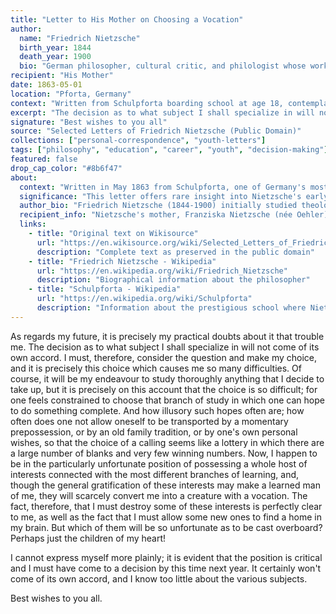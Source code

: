 ```yaml
---
title: "Letter to His Mother on Choosing a Vocation"
author:
  name: "Friedrich Nietzsche"
  birth_year: 1844
  death_year: 1900
  bio: "German philosopher, cultural critic, and philologist whose work has exerted a profound influence on modern intellectual history"
recipient: "His Mother"
date: 1863-05-01
location: "Pforta, Germany"
context: "Written from Schulpforta boarding school at age 18, contemplating his future academic path"
excerpt: "The decision as to what subject I shall specialize in will not come of its own accord. I must, therefore, consider the question and make my choice, and it is precisely this choice which causes me so many difficulties."
signature: "Best wishes to you all"
source: "Selected Letters of Friedrich Nietzsche (Public Domain)"
collections: ["personal-correspondence", "youth-letters"]
tags: ["philosophy", "education", "career", "youth", "decision-making"]
featured: false
drop_cap_color: "#8b6f47"
about:
  context: "Written in May 1863 from Schulpforta, one of Germany's most prestigious boarding schools, this letter captures the young Nietzsche at a crucial crossroads. At eighteen, he faced the pressure of choosing his university specialization within a year. The letter reveals his intellectual restlessness and the breadth of interests that would later characterize his philosophical work."
  significance: "This letter offers rare insight into Nietzsche's early intellectual development, before he became the philosopher who would challenge Western thought. His anxieties about choosing a single path—and his recognition that he possessed interests 'connected with the most different branches of learning'—foreshadow the interdisciplinary nature of his later work. The metaphor of choice as a lottery and his fear of destroying his 'children of the heart' reveal the emotional stakes of intellectual commitment for the young scholar."
  author_bio: "Friedrich Nietzsche (1844-1900) initially studied theology and classical philology at the University of Bonn and Leipzig. Despite the anxieties expressed in this letter, he would go on to become a professor of classical philology at the University of Basel at the remarkably young age of 24. However, his diverse interests ultimately led him beyond academia into philosophy, where he produced groundbreaking works including 'Thus Spoke Zarathustra,' 'Beyond Good and Evil,' and 'On the Genealogy of Morals.' His concepts of the Übermensch, eternal recurrence, and the will to power have profoundly influenced modern philosophy, psychology, and culture."
  recipient_info: "Nietzsche's mother, Franziska Nietzsche (née Oehler), was the daughter of a Lutheran pastor. After Nietzsche's father died when Friedrich was only five years old, she raised him in a household of women including his sister Elisabeth and his paternal grandmother and aunts. Their relationship was complex; while Nietzsche maintained correspondence with his mother throughout his life, he often felt intellectually isolated from his family and would later express frustration with their inability to understand his philosophical work."
  links:
    - title: "Original text on Wikisource"
      url: "https://en.wikisource.org/wiki/Selected_Letters_of_Friedrich_Nietzsche#Nietzsche_To_His_Mother_-_May,_1863"
      description: "Complete text as preserved in the public domain"
    - title: "Friedrich Nietzsche - Wikipedia"
      url: "https://en.wikipedia.org/wiki/Friedrich_Nietzsche"
      description: "Biographical information about the philosopher"
    - title: "Schulpforta - Wikipedia"
      url: "https://en.wikipedia.org/wiki/Schulpforta"
      description: "Information about the prestigious school where Nietzsche wrote this letter"
---
```


As regards my future, it is precisely my practical doubts about it that trouble me. The decision as to what subject I shall specialize in will not come of its own accord. I must, therefore, consider the question and make my choice, and it is precisely this choice which causes me so many difficulties. Of course, it will be my endeavour to study thoroughly anything that I decide to take up, but it is precisely on this account that the choice is so difficult; for one feels constrained to choose that branch of study in which one can hope to do something complete. And how illusory such hopes often are; how often does one not allow oneself to be transported by a momentary prepossession, or by an old family tradition, or by one's own personal wishes, so that the choice of a calling seems like a lottery in which there are a large number of blanks and very few winning numbers. Now, I happen to be in the particularly unfortunate position of possessing a whole host of interests connected with the most different branches of learning, and, though the general gratification of these interests may make a learned man of me, they will scarcely convert me into a creature with a vocation. The fact, therefore, that I must destroy some of these interests is perfectly clear to me, as well as the fact that I must allow some new ones to find a home in my brain. But which of them will be so unfortunate as to be cast overboard? Perhaps just the children of my heart!

I cannot express myself more plainly; it is evident that the position is critical and I must have come to a decision by this time next year. It certainly won't come of its own accord, and I know too little about the various subjects.

Best wishes to you all.
